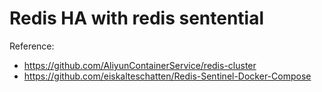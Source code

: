 # Redis HA with redis sentential

Reference:
 - https://github.com/AliyunContainerService/redis-cluster
 - https://github.com/eiskalteschatten/Redis-Sentinel-Docker-Compose
